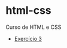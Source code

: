 # html-css
 Curso de HTML e CSS

- [Exercício 3](https://nathcss.github.io/html-css/Exercicios/ex003/index.html)
